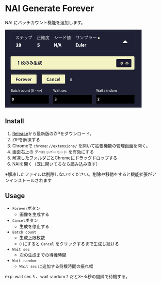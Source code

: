 # NAI Generate Forever

NAI にバッチカウント機能を追加します。

<img src="./img/screenshot.png">


## Install

1. [Release](https://github.com/da2el-ai/NAI-generate-forever/tags)から最新版のZIPをダウンロード。
2. ZIPを解凍する
3. Chromeで `chrome://extensions/` を開いて拡張機能の管理画面を開く。
4. 画面右上の `デベロッパーモード` を有効にする
5. 解凍したフォルダごとChromeにドラッグドロップする
6. NAIを開く（既に開いてるなら読み込み直す）

※解凍したファイルは削除しないでください。削除や移動をすると機能拡張がアンインストールされます

## Usage

- `Forever`ボタン
  - 画像を生成する
- `Cancel`ボタン
  - 生成を停止する
- `Batch count`
  - 生成上限枚数
  - `0` にすると `Cancel` をクリックするまで生成し続ける
- `Wait sec`
  - 次の生成までの待機時間
- `Wait random`
  - `Wait sec` に追加する待機時間の振れ幅

exp: wait sec `3` 、wait random `2` だと3〜5秒の間隔で待機する。

